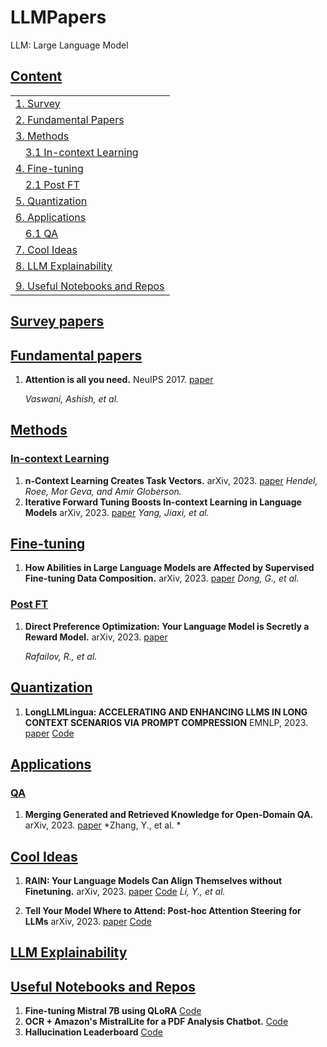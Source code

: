 # LLMPapers

LLM: Large Language Model

## [Content](#content)

<table>
<tr><td colspan="2"><a href="#survey-papers">1. Survey</a></td></tr> 
<tr><td colspan="2"><a href="#fundamental-papers">2. Fundamental Papers</a></td></tr> 
<tr><td colspan="2"><a href="#methods">3. Methods</a></td></tr>
<tr>
    <td>&emsp;<a href="#in-context learning">3.1 In-context Learning</a></td>
    <td></td>
</tr>
<tr><td colspan="2"><a href="#fine-tuning">4. Fine-tuning</a></td></tr>
<tr>
    <td>&emsp;<a href="#post-ft">2.1 Post FT</a></td>
    <td></td>
</tr>
<tr><td colspan="2"><a href="#quantization">5. Quantization</a></td></tr>
<tr><td colspan="2"><a href="#applications">6. Applications</a></td></tr> 
<tr>
    <td>&emsp;<a href="#qa">6.1 QA</a></td>
    <td></td>
</tr>
<tr><td colspan="2"><a href="#cool-ideas">7. Cool Ideas</a></td></tr>
<tr><td colspan="2"><a href="#llm-explainability">8. LLM Explainability</a></td></tr>
<tr>
    <td></td>
    <td></td>
</tr>
<tr><td colspan="2"><a href="#useful-notebooks">9. Useful Notebooks and Repos</a></td></tr>
</table>

## [Survey papers](#content)


## [Fundamental papers](#content)
1. **Attention is all you need.** NeuIPS 2017. [paper](https://proceedings.neurips.cc/paper/2017/file/3f5ee243547dee91fbd053c1c4a845aa-Paper.pdf)

    *Vaswani, Ashish, et al.*
   
## [Methods](#content)   

### [In-context Learning](#content)
1. **n-Context Learning Creates Task Vectors.** arXiv, 2023. [paper](https://arxiv.org/pdf/2310.15916.pdf)
    *Hendel, Roee, Mor Geva, and Amir Globerson.*
1. **Iterative Forward Tuning Boosts In-context Learning in Language Models** arXiv, 2023. [paper](https://arxiv.org/pdf/2305.13016.pdf)
   *Yang, Jiaxi, et al.*

## [Fine-tuning](#content) 
1.  **How Abilities in Large Language Models are Affected by Supervised Fine-tuning Data Composition.** arXiv, 2023. [paper](https://arxiv.org/pdf/2310.05492.pdf)
	*Dong, G., et al.*


### [Post FT](#content) 

1. **Direct Preference Optimization: Your Language Model is Secretly a Reward
  Model.** arXiv, 2023. [paper](https://arxiv.org/pdf/2305.18290.pdf)

    *Rafailov, R., et al.*


## [Quantization](#content)  
1. **LongLLMLingua: ACCELERATING AND ENHANCING LLMS IN LONG CONTEXT SCENARIOS VIA PROMPT COMPRESSION** EMNLP, 2023. [paper](https://arxiv.org/pdf/2310.06839.pdf) [Code](https://github.com/microsoft/LLMLingua)

## [Applications](#content)  

### [QA](#content)
1. **Merging Generated and Retrieved Knowledge for Open-Domain QA.** arXiv, 2023. [paper](https://arxiv.org/pdf/2310.14393.pdf)
   *Zhang, Y., et al. *
	
## [Cool Ideas](#content)  
1. **RAIN: Your Language Models Can Align Themselves without Finetuning.** arXiv, 2023. [paper](https://arxiv.org/pdf/2309.07124.pdf) [Code](https://github.com/SafeAILab/RAIN)
    *Li, Y., et al.*

1. **Tell Your Model Where to Attend: Post-hoc Attention Steering for LLMs** arXiv, 2023. [paper](https://arxiv.org/pdf/2311.02262.pdf) [Code](https://github.com/QingruZhang/PASTA)

## [LLM Explainability](#content)  

## [Useful Notebooks and Repos](#content)  
1. **Fine-tuning Mistral 7B using QLoRA** [Code](https://github.com/brevdev/notebooks/blob/main/mistral-finetune.ipynb)
1. **OCR + Amazon's MistralLite for a PDF Analysis Chatbot.** [Code](https://github.com/brevdev/notebooks/blob/main/ocr-pdf-analysis.ipynb)
1. **Hallucination Leaderboard** [Code](https://github.com/vectara/hallucination-leaderboard/)
